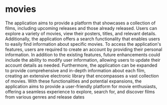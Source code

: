 # movies
The application aims to provide a platform that showcases a collection of films, including upcoming releases and those already released. Users can explore a variety of movies, view their posters, titles, and relevant details. Additionally, the application offers a search functionality that enables users to easily find information about specific movies.
To access the application's features, users are required to create an account by providing their personal information.
In addition to the existing features, future enhancements could include the ability to modify user information, allowing users to update their account details as needed. Furthermore, the application can be expanded to provide comprehensive and in-depth information about each film, creating an extensive electronic library that encompasses a vast collection of movies.
With these functionalities and potential expansions, the application aims to provide a user-friendly platform for movie enthusiasts, offering a seamless experience to explore, search for, and discover films from various genres and release dates
